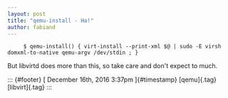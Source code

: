 ```yaml
---
layout: post
title: "qemu-install - Ha!"
author: fabiand
---
```




         $ qemu-install() { virt-install --print-xml $@ | sudo -E virsh domxml-to-native qemu-argv /dev/stdin ; }

But libvirtd does more than this, so take care and don't expect to much.

::: {#footer}
[ December 16th, 2016 3:37pm ]{#timestamp} [qemu]{.tag} [libvirt]{.tag}
:::
